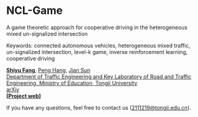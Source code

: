 # NCL-Game
A game theoretic approach for cooperative driving in the heterogeneous mixed un-signalized intersection

Keywords: connected autonomous vehicles, heterogeneous mixed traffic, un-signalized intersection, level-k game, inverse reinforcement learning, cooperative driving

**[Shiyu Fang](https://tops.tongji.edu.cn/info/1033/1190.htm)**, [Peng Hang](https://tops.tongji.edu.cn/info/1031/1383.htm), [Jian Sun](https://tops.tongji.edu.cn/info/1031/1187.htm)  
[Department of Traffic Engineering and Key Laboratory of Road and Traffic Engineering, Ministry of Education, Tongji University](https://tops.tongji.edu.cn/)  
[arXiv](https://arxiv.org/abs/2305.03563)  
**[[Project web](https://fangshiyuu.github.io/NCL-Game/)]**

If you have any questions, feel free to contact us (2111219@tongji.edu.cn).

